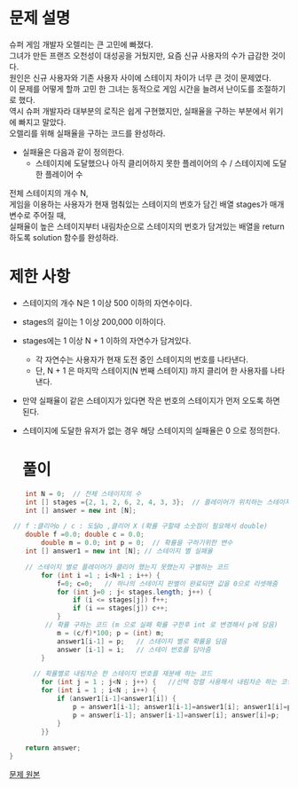 # 문제 설명
슈퍼 게임 개발자 오렐리는 큰 고민에 빠졌다.  
그녀가 만든 프랜즈 오천성이 대성공을 거뒀지만, 요즘 신규 사용자의 수가 급감한 것이다.   
원인은 신규 사용자와 기존 사용자 사이에 스테이지 차이가 너무 큰 것이 문제였다.  
이 문제를 어떻게 할까 고민 한 그녀는 동적으로 게임 시간을 늘려서 난이도를 조절하기로 했다.  
역시 슈퍼 개발자라 대부분의 로직은 쉽게 구현했지만, 실패율을 구하는 부분에서 위기에 빠지고 말았다.   
오렐리를 위해 실패율을 구하는 코드를 완성하라.  
  

* 실패율은 다음과 같이 정의한다.
  * 스테이지에 도달했으나 아직 클리어하지 못한 플레이어의 수 / 스테이지에 도달한 플레이어 수  
  
전체 스테이지의 개수 N,   
게임을 이용하는 사용자가 현재 멈춰있는 스테이지의 번호가 담긴 배열 stages가 매개변수로 주어질 때,  
실패율이 높은 스테이지부터 내림차순으로 스테이지의 번호가 담겨있는 배열을 return 하도록 solution 함수를 완성하라.
   
# 제한 사항
* 스테이지의 개수 N은 1 이상 500 이하의 자연수이다.
* stages의 길이는 1 이상 200,000 이하이다.
* stages에는 1 이상 N + 1 이하의 자연수가 담겨있다.
  * 각 자연수는 사용자가 현재 도전 중인 스테이지의 번호를 나타낸다.
  * 단, N + 1 은 마지막 스테이지(N 번째 스테이지) 까지 클리어 한 사용자를 나타낸다.
* 만약 실패율이 같은 스테이지가 있다면 작은 번호의 스테이지가 먼저 오도록 하면 된다.
* 스테이지에 도달한 유저가 없는 경우 해당 스테이지의 실패율은 0 으로 정의한다.  
  
  # 풀이
```java
    int N = 0;  // 전체 스테이지의 수
    int [] stages ={2, 1, 2, 6, 2, 4, 3, 3};  // 플레이어가 위치하는 스테이지
    int [] answer = new int [N];

 // f :클리어o / c : 도달o ,클리어 X (확률 구할때 소숫점이 필요해서 double)
    double f =0.0; double c = 0.0;
		double m = 0.0; int p = 0;  // 확률을 구하기위한 변수
    int [] answer1 = new int [N]; // 스테이지 별 실패율 

    // 스테이지 별로 플레이어가 클리어 했는지 못했는지 구별하는 코드		
		for (int i =1 ; i<N+1 ; i++) {
			f=0; c=0;   // 하나의 스테이지 판별이 완료되면 값을 0으로 리셋해줌
			for (int j=0 ; j< stages.length; j++) {
				if (i <= stages[j]) f++;
				if (i == stages[j]) c++;
			}
         // 확률 구하는 코드 (m 으로 실패 확률 구한후 int 로 변경해서 p에 담음)
			m = (c/f)*100; p = (int) m;
			answer1[i-1] = p;   // 스테이지 별로 확률을 담음
			answer [i-1] = i;   // 스테이 번호를 담아줌
		}

      // 확률별로 내림차순 한 스테이지 번호를 재분배 하는 코드
		for (int j = 1 ; j<N ; j++) {   //선택 정렬 사용해서 내림차순 하는 코딩
		for (int i = 1 ; i<N ; i++) {
			if (answer1[i-1]<answer1[i]) {
				p = answer1[i-1]; answer1[i-1]=answer1[i]; answer1[i]=p;
				p = answer[i-1]; answer[i-1]=answer[i]; answer[i]=p;
			}
		}}
    
    return answer;
}
```
   
     
[문제 원본](https://school.programmers.co.kr/learn/courses/30/lessons/42889)
